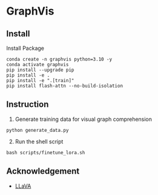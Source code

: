 # GraphVis


## Install
Install Package
```Shell
conda create -n graphvis python=3.10 -y
conda activate graphvis
pip install --upgrade pip  
pip install -e .
pip install -e ".[train]"
pip install flash-attn --no-build-isolation
```

## Instruction
1. Generate training data for visual graph comprehension
```Shell
python generate_data.py
```
2. Run the shell script
```Shell
bash scripts/finetune_lora.sh
```


## Acknowledgement

- [LLaVA](https://github.com/haotian-liu/LLaVA)
